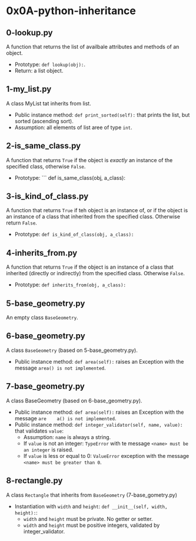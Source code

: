 # 0x0A-python-inheritance


## 0-lookup.py

A function that returns the list of availbale attributes and methods of an object.

- Prototype: ``` def lookup(obj): ```.
- Return: a list object.

## 1-my_list.py

A class MyList tat inherits from list.

- Public instance method: ``` def print_sorted(self): ``` that prints the list, but sorted (ascending sort).
- Assumption: all elements of list aree of type ``` int ```.

## 2-is_same_class.py

A function that returns ``` True ``` if the object is *exactly* an instance of the specified class, otherwise ``` False ```.

- Prototype: ``` def is_same_class(obj, a_class):

## 3-is_kind_of_class.py

A function that returns ``` True ``` if teh object is an instance of, or if the object is an instance of a class that inherited from the specified class. Otherwise return ``` False ```.

- Prototype: ``` def is_kind_of_class(obj, a_class): ```

## 4-inherits_from.py

A function that returns ``` True ``` if the object is an instance of a class that inherited (directly or indirectly) from the specified class. Otherwise ``` False ```.

- Prototype: ``` def inherits_from(obj, a_class): ```

## 5-base_geometry.py

An empty class ``` BaseGeometry ```.

## 6-base_geometry.py

A class ``` BaseGeometry ``` (based on 5-base_geometry.py).

- Public instance method: ``` def area(self): ``` raises an Exception with the message ``` area() is not implemented ```.

## 7-base_geometry.py

A class BaseGeometry (based on 6-base_geometry.py).

- Public instance method: ``` def area(self): ``` raises an Exception with the message ``` are    a() is not implemented ```.
- Public instance method: ```def integer_validator(self, name, value):``` that validates ``` value ```:
	* Assumption: ``` name ``` is always a string.
	* If ``` value ``` is not an integer: ``` TypeError ``` with te message ``` <name> must be an integer ``` is raised.
	* If ``` value ``` is less or equal to 0: ``` ValueError ``` exception with the message ``` <name> must be greater than 0 ```.

## 8-rectangle.py

A class ``` Rectangle ``` that inherits from ``` BaseGeometry ``` (7-base_gometry.py)

- Instantiation with ``` width ``` and ``` height ```: ``` def __init__(self, width, height): ```:
	* ``` width ``` and ``` height ``` must be private. No getter or setter.
	* ``` width ``` and ``` height ``` must be positive integers, validated by integer_validator.

